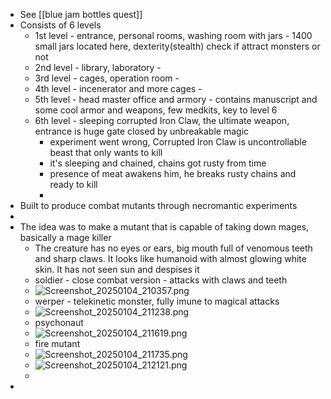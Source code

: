 - See [[blue jam bottles quest]]
- Consists of 6 levels
	- 1st level - entrance, personal rooms, washing room with jars - 1400 small jars located here, dexterity(stealth) check if attract monsters or not
	- 2nd level - library, laboratory -
	- 3rd level - cages, operation room -
	- 4th level - incenerator and more cages -
	- 5th level - head master office and armory - contains manuscript and some cool armor and weapons, few medkits, key to level 6
	- 6th level - sleeping corrupted Iron Claw, the ultimate weapon, entrance is huge gate closed by unbreakable magic
		- experiment went wrong, Corrupted Iron Claw is uncontrollable beast that only wants to kill
		- it's sleeping and chained, chains got rusty from time
		- presence of meat awakens him, he breaks rusty chains and ready to kill
		-
- Built to produce combat mutants through necromantic experiments
-
- The idea was to make a mutant that is capable of taking down mages, basically a mage killer
	- The creature has no eyes or ears, big mouth full of venomous teeth and sharp claws. It looks like humanoid with almost glowing white skin. It has not seen sun and despises it
	- soldier - close combat version - attacks with claws and teeth
	- ![Screenshot_20250104_210357.png](../assets/Screenshot_20250104_210357_1736021046189_0.png)
	- werper - telekinetic monster, fully imune to magical attacks
	- ![Screenshot_20250104_211238.png](../assets/Screenshot_20250104_211238_1736021597477_0.png)
	- psychonaut
	- ![Screenshot_20250104_211619.png](../assets/Screenshot_20250104_211619_1736021796383_0.png)
	- fire mutant
	- ![Screenshot_20250104_211735.png](../assets/Screenshot_20250104_211735_1736021875319_0.png)
	- ![Screenshot_20250104_212121.png](../assets/Screenshot_20250104_212121_1736022090471_0.png)
	-
-